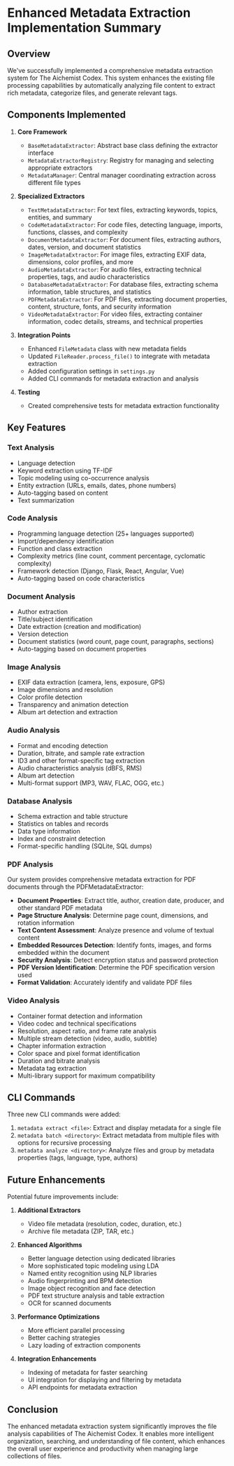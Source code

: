 # Enhanced Metadata Extraction Implementation Summary

## Overview

We've successfully implemented a comprehensive metadata extraction system for
The Aichemist Codex. This system enhances the existing file processing
capabilities by automatically analyzing file content to extract rich metadata,
categorize files, and generate relevant tags.

## Components Implemented

1. **Core Framework**

   - `BaseMetadataExtractor`: Abstract base class defining the extractor
     interface
   - `MetadataExtractorRegistry`: Registry for managing and selecting
     appropriate extractors
   - `MetadataManager`: Central manager coordinating extraction across different
     file types

2. **Specialized Extractors**

   - `TextMetadataExtractor`: For text files, extracting keywords, topics,
     entities, and summary
   - `CodeMetadataExtractor`: For code files, detecting language, imports,
     functions, classes, and complexity
   - `DocumentMetadataExtractor`: For document files, extracting authors, dates,
     version, and document statistics
   - `ImageMetadataExtractor`: For image files, extracting EXIF data,
     dimensions, color profiles, and more
   - `AudioMetadataExtractor`: For audio files, extracting technical properties,
     tags, and audio characteristics
   - `DatabaseMetadataExtractor`: For database files, extracting schema
     information, table structures, and statistics
   - `PDFMetadataExtractor`: For PDF files, extracting document properties,
     content, structure, fonts, and security information
   - `VideoMetadataExtractor`: For video files, extracting container
     information, codec details, streams, and technical properties

3. **Integration Points**

   - Enhanced `FileMetadata` class with new metadata fields
   - Updated `FileReader.process_file()` to integrate with metadata extraction
   - Added configuration settings in `settings.py`
   - Added CLI commands for metadata extraction and analysis

4. **Testing**
   - Created comprehensive tests for metadata extraction functionality

## Key Features

### Text Analysis

- Language detection
- Keyword extraction using TF-IDF
- Topic modeling using co-occurrence analysis
- Entity extraction (URLs, emails, dates, phone numbers)
- Auto-tagging based on content
- Text summarization

### Code Analysis

- Programming language detection (25+ languages supported)
- Import/dependency identification
- Function and class extraction
- Complexity metrics (line count, comment percentage, cyclomatic complexity)
- Framework detection (Django, Flask, React, Angular, Vue)
- Auto-tagging based on code characteristics

### Document Analysis

- Author extraction
- Title/subject identification
- Date extraction (creation and modification)
- Version detection
- Document statistics (word count, page count, paragraphs, sections)
- Auto-tagging based on document properties

### Image Analysis

- EXIF data extraction (camera, lens, exposure, GPS)
- Image dimensions and resolution
- Color profile detection
- Transparency and animation detection
- Album art detection and extraction

### Audio Analysis

- Format and encoding detection
- Duration, bitrate, and sample rate extraction
- ID3 and other format-specific tag extraction
- Audio characteristics analysis (dBFS, RMS)
- Album art detection
- Multi-format support (MP3, WAV, FLAC, OGG, etc.)

### Database Analysis

- Schema extraction and table structure
- Statistics on tables and records
- Data type information
- Index and constraint detection
- Format-specific handling (SQLite, SQL dumps)

### PDF Analysis

Our system provides comprehensive metadata extraction for PDF documents through
the PDFMetadataExtractor:

- **Document Properties**: Extract title, author, creation date, producer, and
  other standard PDF metadata
- **Page Structure Analysis**: Determine page count, dimensions, and rotation
  information
- **Text Content Assessment**: Analyze presence and volume of textual content
- **Embedded Resources Detection**: Identify fonts, images, and forms embedded
  within the document
- **Security Analysis**: Detect encryption status and password protection
- **PDF Version Identification**: Determine the PDF specification version used
- **Format Validation**: Accurately identify and validate PDF files

### Video Analysis

- Container format detection and information
- Video codec and technical specifications
- Resolution, aspect ratio, and frame rate analysis
- Multiple stream detection (video, audio, subtitle)
- Chapter information extraction
- Color space and pixel format identification
- Duration and bitrate analysis
- Metadata tag extraction
- Multi-library support for maximum compatibility

## CLI Commands

Three new CLI commands were added:

1. `metadata extract <file>`: Extract and display metadata for a single file
2. `metadata batch <directory>`: Extract metadata from multiple files with
   options for recursive processing
3. `metadata analyze <directory>`: Analyze files and group by metadata
   properties (tags, language, type, authors)

## Future Enhancements

Potential future improvements include:

1. **Additional Extractors**

   - Video file metadata (resolution, codec, duration, etc.)
   - Archive file metadata (ZIP, TAR, etc.)

2. **Enhanced Algorithms**

   - Better language detection using dedicated libraries
   - More sophisticated topic modeling using LDA
   - Named entity recognition using NLP libraries
   - Audio fingerprinting and BPM detection
   - Image object recognition and face detection
   - PDF text structure analysis and table extraction
   - OCR for scanned documents

3. **Performance Optimizations**

   - More efficient parallel processing
   - Better caching strategies
   - Lazy loading of extraction components

4. **Integration Enhancements**
   - Indexing of metadata for faster searching
   - UI integration for displaying and filtering by metadata
   - API endpoints for metadata extraction

## Conclusion

The enhanced metadata extraction system significantly improves the file analysis
capabilities of The Aichemist Codex. It enables more intelligent organization,
searching, and understanding of file content, which enhances the overall user
experience and productivity when managing large collections of files.
